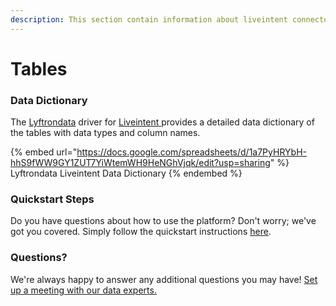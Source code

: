 ```yaml
---
description: This section contain information about liveintent connector tables information
---
```


# Tables

### Data Dictionary

The [Lyftrondata](https://www.lyftrondata.com/) driver for [Liveintent](https://www.lyftrondata.com/integration/liveintent/)[ ](https://www.lyftrondata.com/integration/liveintent/)provides a detailed data dictionary of the tables with data types and column names.

{% embed url="https://docs.google.com/spreadsheets/d/1a7PyHRYbH-hhS9fWW9GY1ZUT7YiWtemWH9HeNGhVjqk/edit?usp=sharing" %}
Lyftrondata Liveintent Data Dictionary
{% endembed %}

### Quickstart Steps

Do you have questions about how to use the platform? Don't worry; we've got you covered. Simply follow the quickstart instructions [here](../../../../quickstart-steps.md).

### Questions? <a href="#questions" id="questions"></a>

We're always happy to answer any additional questions you may have! [Set up a meeting with our data experts.](https://www.lyftrondata.com/book-a-meeting/)

